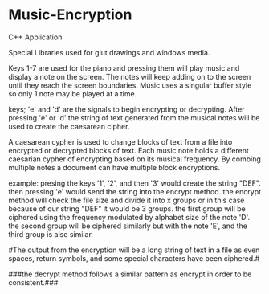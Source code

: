 # Music-Encryption
C++ Application

Special Libraries used for glut drawings and windows media.

Keys 1-7 are used for the piano and pressing them will play music and display a note on the screen.
The notes will keep adding on to the screen until they reach the screen boundaries.
Music uses a singular buffer style so only 1 note may be played at a time.

keys; 'e' and 'd' are the signals to begin encrypting or decrypting.
After pressing 'e' or 'd' the string of text generated from the musical notes will be used to create the caesarean cipher.

A caesarean cypher is used to change blocks of text from a file into encrypted or decrypted blocks of text. 
Each music note holds a different caesarian cypher of encrypting based on its musical frequency. 
By combing multiple notes a document can have multiple block encryptions.

example:
presing the keys '1', '2', and then '3' would create the string "DEF".
then pressing 'e' would send the string into the encrypt method.
the encrypt method will check the file size and divide it into x groups or in this case because of our string "DEF" it would be 3 groups.
the first group will be ciphered using the frequency modulated by alphabet size of the note 'D'.
the second group will be ciphered similarly but with the note 'E', and the third group is also similar.

#The output from the encryption will be a long string of text in a file as even spaces, return symbols, and some special characters have been ciphered.#

###the decrypt method follows a similar pattern as encrypt in order to be consistent.###
